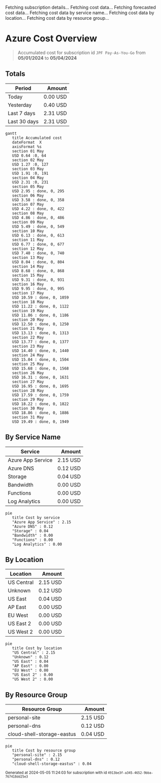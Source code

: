 Fetching subscription details...
Fetching cost data...
Fetching forecasted cost data...
Fetching cost data by service name...
Fetching cost data by location...
Fetching cost data by resource group...
# Azure Cost Overview

> Accumulated cost for subscription id `JPF Pay-As-You-Go` from **05/01/2024** to **05/04/2024**

## Totals

|Period|Amount|
|---|---:|
|Today|0.00 USD|
|Yesterday|0.40 USD|
|Last 7 days|2.31 USD|
|Last 30 days|2.31 USD|

```mermaid
gantt
   title Accumulated cost
   dateFormat  X
   axisFormat %s
   section 01 May
   USD 0.64 :0, 64
   section 02 May
   USD 1.27 :0, 127
   section 03 May
   USD 1.91 :0, 191
   section 04 May
   USD 2.31 :0, 231
   section 05 May
   USD 2.95 : done, 0, 295
   section 06 May
   USD 3.58 : done, 0, 358
   section 07 May
   USD 4.22 : done, 0, 422
   section 08 May
   USD 4.86 : done, 0, 486
   section 09 May
   USD 5.49 : done, 0, 549
   section 10 May
   USD 6.13 : done, 0, 613
   section 11 May
   USD 6.77 : done, 0, 677
   section 12 May
   USD 7.40 : done, 0, 740
   section 13 May
   USD 8.04 : done, 0, 804
   section 14 May
   USD 8.68 : done, 0, 868
   section 15 May
   USD 9.31 : done, 0, 931
   section 16 May
   USD 9.95 : done, 0, 995
   section 17 May
   USD 10.59 : done, 0, 1059
   section 18 May
   USD 11.22 : done, 0, 1122
   section 19 May
   USD 11.86 : done, 0, 1186
   section 20 May
   USD 12.50 : done, 0, 1250
   section 21 May
   USD 13.13 : done, 0, 1313
   section 22 May
   USD 13.77 : done, 0, 1377
   section 23 May
   USD 14.40 : done, 0, 1440
   section 24 May
   USD 15.04 : done, 0, 1504
   section 25 May
   USD 15.68 : done, 0, 1568
   section 26 May
   USD 16.31 : done, 0, 1631
   section 27 May
   USD 16.95 : done, 0, 1695
   section 28 May
   USD 17.59 : done, 0, 1759
   section 29 May
   USD 18.22 : done, 0, 1822
   section 30 May
   USD 18.86 : done, 0, 1886
   section 31 May
   USD 19.49 : done, 0, 1949
```

## By Service Name

|Service|Amount|
|---|---:|
|Azure App Service|2.15 USD|
|Azure DNS|0.12 USD|
|Storage|0.04 USD|
|Bandwidth|0.00 USD|
|Functions|0.00 USD|
|Log Analytics|0.00 USD|

```mermaid
pie
   title Cost by service
   "Azure App Service" : 2.15
   "Azure DNS" : 0.12
   "Storage" : 0.04
   "Bandwidth" : 0.00
   "Functions" : 0.00
   "Log Analytics" : 0.00
```

## By Location

|Location|Amount|
|---|---:|
|US Central|2.15 USD|
|Unknown|0.12 USD|
|US East|0.04 USD|
|AP East|0.00 USD|
|EU West|0.00 USD|
|US East 2|0.00 USD|
|US West 2|0.00 USD|

```mermaid
pie
   title Cost by location
   "US Central" : 2.15
   "Unknown" : 0.12
   "US East" : 0.04
   "AP East" : 0.00
   "EU West" : 0.00
   "US East 2" : 0.00
   "US West 2" : 0.00
```

## By Resource Group

|Resource Group|Amount|
|---|---:|
|personal-site|2.15 USD|
|personal-dns|0.12 USD|
|cloud-shell-storage-eastus|0.04 USD|

```mermaid
pie
   title Cost by resource group
   "personal-site" : 2.15
   "personal-dns" : 0.12
   "cloud-shell-storage-eastus" : 0.04
```

<sup>Generated at 2024-05-05 11:24:03 for subscription with id `4913be3f-a345-4652-9bba-767418dd25e3`</sup>
